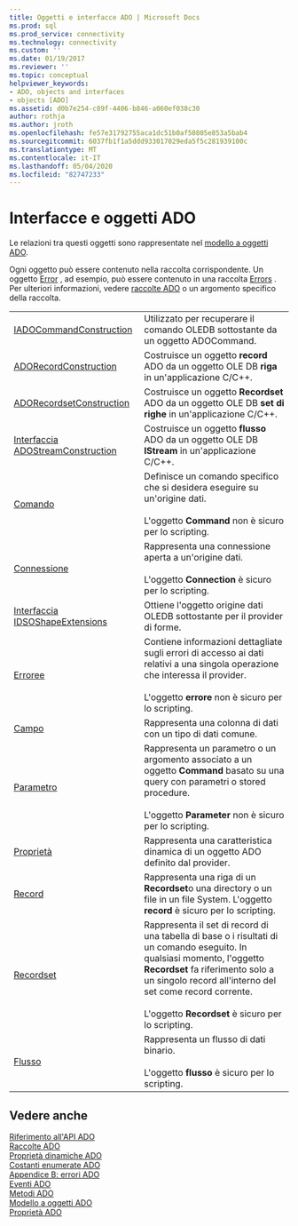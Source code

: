 ```yaml
---
title: Oggetti e interfacce ADO | Microsoft Docs
ms.prod: sql
ms.prod_service: connectivity
ms.technology: connectivity
ms.custom: ''
ms.date: 01/19/2017
ms.reviewer: ''
ms.topic: conceptual
helpviewer_keywords:
- ADO, objects and interfaces
- objects [ADO]
ms.assetid: d0b7e254-c89f-4406-b846-a060ef038c30
author: rothja
ms.author: jroth
ms.openlocfilehash: fe57e31792755aca1dc51b0af50805e853a5bab4
ms.sourcegitcommit: 6037fb1f1a5ddd933017029eda5f5c281939100c
ms.translationtype: MT
ms.contentlocale: it-IT
ms.lasthandoff: 05/04/2020
ms.locfileid: "82747233"
---
```

# <a name="ado-objects-and-interfaces"></a>Interfacce e oggetti ADO
Le relazioni tra questi oggetti sono rappresentate nel [modello a oggetti ADO](../../../ado/reference/ado-api/ado-object-model.md).  
  
 Ogni oggetto può essere contenuto nella raccolta corrispondente. Un oggetto [Error](../../../ado/reference/ado-api/error-object.md) , ad esempio, può essere contenuto in una raccolta [Errors](../../../ado/reference/ado-api/errors-collection-ado.md) . Per ulteriori informazioni, vedere [raccolte ADO](../../../ado/reference/ado-api/ado-collections.md) o un argomento specifico della raccolta.  
  
|||  
|-|-|  
|[IADOCommandConstruction](https://msdn.microsoft.com/library/windows/desktop/aa965677.aspx)|Utilizzato per recuperare il comando OLEDB sottostante da un oggetto ADOCommand.|  
|[ADORecordConstruction](../../../ado/reference/ado-api/adorecordconstruction-interface.md)|Costruisce un oggetto **record** ADO da un oggetto OLE DB **riga** in un'applicazione C/C++.|  
|[ADORecordsetConstruction](../../../ado/reference/ado-api/adorecordsetconstruction-interface.md)|Costruisce un oggetto **Recordset** ADO da un oggetto OLE DB **set di righe** in un'applicazione C/C++.|  
|[Interfaccia ADOStreamConstruction](../../../ado/reference/ado-api/adostreamconstruction-interface.md)|Costruisce un oggetto **flusso** ADO da un oggetto OLE DB **IStream** in un'applicazione C/C++.|  
|[Comando](../../../ado/reference/ado-api/command-object-ado.md)|Definisce un comando specifico che si desidera eseguire su un'origine dati.<br /><br /> L'oggetto **Command** non è sicuro per lo scripting.|  
|[Connessione](../../../ado/reference/ado-api/connection-object-ado.md)|Rappresenta una connessione aperta a un'origine dati.<br /><br /> L'oggetto **Connection** è sicuro per lo scripting.|  
|[Interfaccia IDSOShapeExtensions](../../../ado/reference/ado-api/idsoshapeextensions-interface.md)|Ottiene l'oggetto origine dati OLEDB sottostante per il provider di forme.|  
|[Erroree](../../../ado/reference/ado-api/error-object.md)|Contiene informazioni dettagliate sugli errori di accesso ai dati relativi a una singola operazione che interessa il provider.<br /><br /> L'oggetto **errore** non è sicuro per lo scripting.|  
|[Campo](../../../ado/reference/ado-api/field-object.md)|Rappresenta una colonna di dati con un tipo di dati comune.|  
|[Parametro](../../../ado/reference/ado-api/parameter-object.md)|Rappresenta un parametro o un argomento associato a un oggetto **Command** basato su una query con parametri o stored procedure.<br /><br /> L'oggetto **Parameter** non è sicuro per lo scripting.|  
|[Proprietà](../../../ado/reference/ado-api/property-object-ado.md)|Rappresenta una caratteristica dinamica di un oggetto ADO definito dal provider.|  
|[Record](../../../ado/reference/ado-api/record-object-ado.md)|Rappresenta una riga di un **Recordset**o una directory o un file in un file System. L'oggetto **record** è sicuro per lo scripting.|  
|[Recordset](../../../ado/reference/ado-api/recordset-object-ado.md)|Rappresenta il set di record di una tabella di base o i risultati di un comando eseguito. In qualsiasi momento, l'oggetto **Recordset** fa riferimento solo a un singolo record all'interno del set come record corrente.<br /><br /> L'oggetto **Recordset** è sicuro per lo scripting.|  
|[Flusso](../../../ado/reference/ado-api/stream-object-ado.md)|Rappresenta un flusso di dati binario.<br /><br /> L'oggetto **flusso** è sicuro per lo scripting.|  
  
## <a name="see-also"></a>Vedere anche  
 [Riferimento all'API ADO](../../../ado/reference/ado-api/ado-api-reference.md)   
 [Raccolte ADO](../../../ado/reference/ado-api/ado-collections.md)   
 [Proprietà dinamiche ADO](../../../ado/reference/ado-api/ado-dynamic-properties.md)   
 [Costanti enumerate ADO](../../../ado/reference/ado-api/ado-enumerated-constants.md)   
 [Appendice B: errori ADO](../../../ado/guide/appendixes/appendix-b-ado-errors.md)   
 [Eventi ADO](../../../ado/reference/ado-api/ado-events.md)   
 [Metodi ADO](../../../ado/reference/ado-api/ado-methods.md)   
 [Modello a oggetti ADO](../../../ado/reference/ado-api/ado-object-model.md)   
 [Proprietà ADO](../../../ado/reference/ado-api/ado-properties.md)

